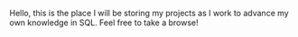 Hello, this is the place I will be storing my projects as I work to advance my own knowledge in SQL. Feel free to take a browse!
